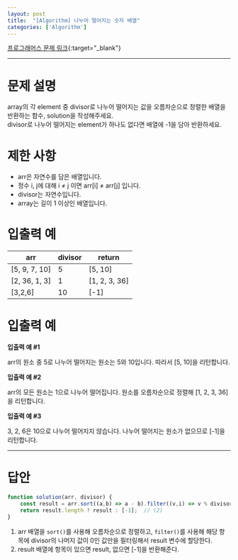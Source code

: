 ```yaml
---
layout: post 
title:  "[Algorithm] 나누어 떨어지는 숫자 배열"
categories: ['Algorithm']
---
```


[프로그래머스 문제 링크](https://programmers.co.kr/learn/courses/30/lessons/12910){:target="_blank"}

---

# 문제 설명

array의 각 element 중 divisor로 나누어 떨어지는 값을 오름차순으로 정렬한 배열을 반환하는 함수, solution을 작성해주세요.   
divisor로 나누어 떨어지는 element가 하나도 없다면 배열에 -1을 담아 반환하세요.


# 제한 사항

- arr은 자연수를 담은 배열입니다.
- 정수 i, j에 대해 i ≠ j 이면 arr[i] ≠ arr[j] 입니다.
- divisor는 자연수입니다.
- array는 길이 1 이상인 배열입니다.


# 입출력 예

| arr           | divisor | return        |
| ------------- | ------- | ------------- |
| [5, 9, 7, 10] | 5       | [5, 10]       |
| [2, 36, 1, 3] | 1       | [1, 2, 3, 36] |
| [3,2,6]       | 10      | [-1]          |


# 입출력 예

**입출력 예 #1**

arr의 원소 중 5로 나누어 떨어지는 원소는 5와 10입니다. 따라서 [5, 10]을 리턴합니다.

**입출력 예 #2**

arr의 모든 원소는 1으로 나누어 떨어집니다. 원소를 오름차순으로 정렬해 [1, 2, 3, 36]을 리턴합니다.

**입출력 예 #3**

3, 2, 6은 10으로 나누어 떨어지지 않습니다. 나누어 떨어지는 원소가 없으므로 [-1]을 리턴합니다.

---

# 답안

```js
function solution(arr, divisor) {
    const result = arr.sort((a,b) => a - b).filter((v,i) => v % divisor === 0); // (1)
    return result.length ? result : [-1];  // (2)
}
```

1. arr 배열을 `sort()`를 사용해 오름차순으로 정렬하고, `filter()`를 사용해 해당 항목에 divisor의 나머지 값이 0인 값만을 필터링해서 result 변수에 할당한다.
2. result 배열에 항목이 있으면 result, 없으면 [-1]을 반환해준다.